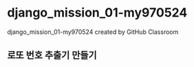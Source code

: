 # django_mission_01-my970524
django_mission_01-my970524 created by GitHub Classroom

## 로또 번호 추출기 만들기
